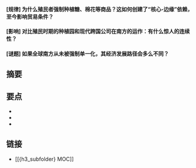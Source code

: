 #### [规律] 为什么殖民者强制种植糖、棉花等商品？这如何创建了“核心-边缘”依赖，至今影响贸易条件？


#### [影响] 对比殖民时期的种植园和现代跨国公司在南方的运作：有什么惊人的连续性？


#### [谜题] 如果全球南方从未被强制单一化，其经济发展路径会多么不同？


## 摘要


## 要点

- 
- 
- 

## 链接

- [[{h3_subfolder} MOC]]
